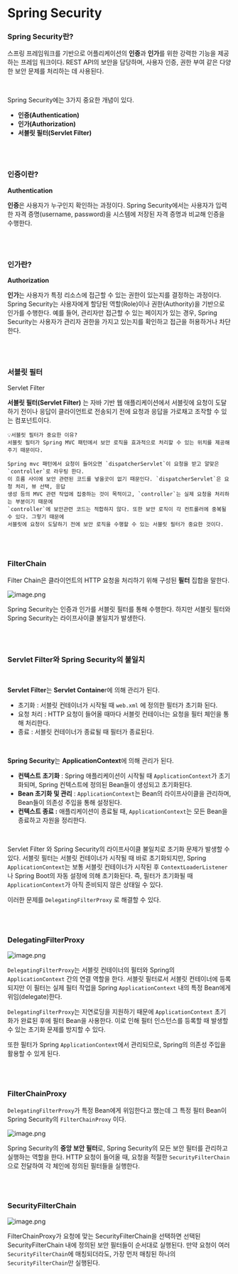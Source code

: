 # Spring Security

### Spring Security란?

스프링 프레임워크를 기반으로 어플리케이션의 **인증**과 **인가**를 위한 강력한 기능을 제공하는 프레임 워크이다. REST API의 보안을 담당하며, 사용자 인증, 권한 부여 같은 다양한 보안 문제를 처리하는 데 사용된다.

<br>

Spring Security에는 3가지 중요한 개념이 있다.

- **인증(Authentication)**
- **인가(Authorization)**
- **서블릿 필터(Servlet Filter)**


<br><br>

### 인증이란?

**Authentication**

**인증**은 사용자가 누구인지 확인하는 과정이다. 
Spring Security에서는 사용자가 입력한 자격 증명(username, password)을 시스템에 저장된 자격 증명과 비교해 인증을 수행한다.

<br><br>

### 인가란?

**Authorization**

**인가**는 사용자가 특정 리소스에 접근할 수 있는 권한이 있는지를 결정하는 과정이다.
Spring Security는 사용자에게 할당된 역할(Role)이나 권한(Authority)을 기반으로 인가를 수행한다. 예를 들어, 관리자만 접근할 수 있는 페이지가 있는 경우, Spring Security는 사용자가 관리자 권한을 가지고 있는지를 확인하고 접근을 허용하거나 차단한다.

<br><br>

### 서블릿 필터

Servlet Filter

**서블릿 필터(Servlet Filter)** 는 자바 기반 웹 애플리케이션에서 서블릿에 요청이 도달하기 전이나 응답이 클라이언트로 전송되기 전에 요청과 응답을 가로채고 조작할 수 있는 컴포넌트이다.

```
💡서블릿 필터가 중요한 이유?
서블릿 필터가 Spring MVC 패턴에서 보안 로직을 효과적으로 처리할 수 있는 위치를 제공해주기 때문이다.

Spring mvc 패턴에서 요청이 들어오면 `dispatcherServlet`이 요청을 받고 알맞은 `controller`로 라우팅 한다. 
이 흐름 사이에 보안 관련된 코드를 넣을곳이 없기 때문인다. `dispatcherServlet`은 요청 처리, 뷰 선택, 응답 
생성 등의 MVC 관련 작업에 집중하는 것이 목적이고, `controller`는 실제 요청을 처리하는 부분이기 때문에 
`controller`에 보안관련 코드는 적합하지 않다. 또한 보안 로직이 각 컨트롤러에 중복될 수 있다. 그렇기 때문에 
서블릿에 요청이 도달하기 전에 보안 로직을 수행할 수 있는 서블릿 필터가 중요한 것이다.
```

<br><br>

### FilterChain

Filter Chain은 클라이언트의 HTTP 요청을 처리하기 위해 구성된 **필터** 집합을 말한다.

![image.png](/Spring/img/springSecurity(1).png)

Spring Security는 인증과 인가를 서블릿 필터를 통해 수행한다. 하지만 서블릿 필터와 Spring Security는 라이프사이클 불일치가 발생한다.

<br><br>

### Servlet Filter와 Spring Security의 불일치
<br>

**Servlet Filter**는 **Servlet Containe**r에 의해 관리가 된다.

- 초기화 : 서블릿 컨테이너가 시작될 때  `web.xml` 에 정의한 필터가 초기화 된다.
- 요청 처리 :  HTTP 요청이 들어올 때마다 서블릿 컨테이너는 요청을 필터 체인을 통해 처리한다.
- 종료 : 서블릿 컨테이너가 종료될 때 필터가 종료된다.

<br>

**Spring Security**는 **ApplicationContext**에 의해 관리가 된다.

- **컨텍스트 초기화** : Spring 애플리케이션이 시작될 때 `ApplicationContext`가 초기화되며, Spring 컨텍스트에 정의된 Bean들이 생성되고 초기화된다.
- **Bean 초기화 및 관리** : `ApplicationContext`는 Bean의 라이프사이클을 관리하며, Bean들이 의존성 주입을 통해 설정된다.
- **컨텍스트 종료 :** 애플리케이션이 종료될 때, `ApplicationContext`는 모든 Bean을 종료하고 자원을 정리한다.

<br>

Servlet Filter 와 Spring Security의 라이프사이클 불일치로 초기화 문제가 발생할 수 있다.
서블릿 필터는 서블릿 컨테이너가 시작될 때 바로 초기화되지만, Spring `ApplicationContext`는 보통 서블릿 컨테이너가 시작된 후 `ContextLoaderListener`나 Spring Boot의 자동 설정에 의해 초기화된다. 즉, 필터가 초기화될 때 `ApplicationContext`가 아직 준비되지 않은 상태일 수 있다.

이러한 문제를 `DelegatingFilterProxy` 로 해결할 수 있다.

<br><br>

### DelegatingFilterProxy

![image.png](/Spring/img/springSecurity(2).png)

`DelegatingFilterProxy`는 서블릿 컨테이너의 필터와 Spring의 `ApplicationContext` 간의 연결 역할을 한다. 서블릿 필터로서 서블릿 컨테이너에 등록되지만 이 필터는 실제 필터 작업을 Spring `ApplicationContext` 내의 특정 Bean에게 위임(delegate)한다. 

`DelegatingFilterProxy`는 지연로딩을 지원하기 때문에 `ApplicationContext` 초기화가 완료된 후에 필터 Bean을 사용한다. 이로 인해 필터 인스턴스를 등록할 때 발생할 수 있는 초기화 문제를 방지할 수 있다.

또한 필터가 Spring `ApplicationContext`에서 관리되므로, Spring의 의존성 주입을 활용할 수 있게 된다.

<br><br>

### FilterChainProxy

`DelegatingFilterProxy`가 특정 Bean에게  위임한다고 했는데 그 특정 필터 Bean이 Spring Security의 `FilterChainProxy` 이다.

![image.png](/Spring/img/springSecurity(3).png)

Spring Security의 **중앙 보안 필터**로, Spring Security의 모든 보안 필터를 관리하고 실행하는 역할을 한다. HTTP 요청이 들어올 때, 요청을 적절한 `SecurityFilterChain`으로 전달하여 각 체인에 정의된 필터들을 실행한다.

<br><br>

### SecurityFilterChain

![image.png](/Spring/img/springSecurity(4).png)

FilterChainProxy가 요청에 맞는 SecurityFilterChain을 선택하면 선택된 SecurityFilterChain 내에 정의된 보안 필터들이 순서대로 실행된다. 만약 요청이 여러 `SecurityFilterChain`에 매칭되더라도, 가장 먼저 매칭된 하나의 `SecurityFilterChain`만 실행된다.